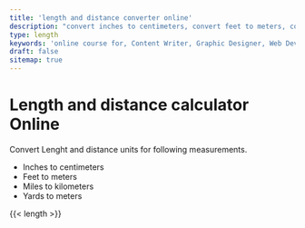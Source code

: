 ```yaml
---
title: 'length and distance converter online'
description: "convert inches to centimeters, convert feet to meters, contvert miles to kilometers, convert yards to meters online"
type: length
keywords: 'online course for, Content Writer, Graphic Designer, Web Developer, Software Engineer, Frontend Developer graphic designer, UI designer, digital marketing'
draft: false
sitemap: true
---
```


# Length and distance calculator Online

Convert Lenght and distance units for following measurements.
* Inches to centimeters
* Feet to meters
* Miles to kilometers
* Yards to meters

{{< length >}}
